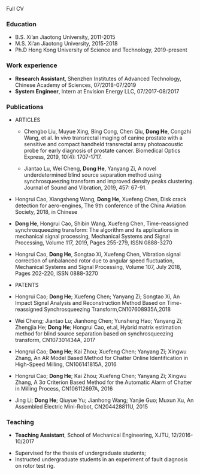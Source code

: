 Full CV
### Education
* B.S. Xi’an Jiaotong University, 2011-2015
* M.S. Xi’an Jiaotong University, 2015-2018
* Ph.D Hong Kong University of Science and Technology, 2019-present
### Work experience
* **Research Assistant**, Shenzhen Institutes of Advanced Technology, Chinese Academy of Sciences, 07/2018-07/2019
* **System Engineer**, Intern at Envision Energy LLC, 07/2017-08/2017
### Publications
* ARTICLES

  * Chengbo Liu, Muyue Xing, Bing Cong, Chen Qiu, **Dong He**, Congzhi Wang, et al. In vivo transrectal imaging of canine prostate with a sensitive and compact handheld transrectal array photoacoustic probe for early diagnosis of prostate cancer. Biomedical Optics Express, 2019, 10(4): 1707-1717.

  * Jiantao Lu, Wei Cheng, **Dong He**, Yanyang Zi, A novel underdetermined blind source separation method using  synchrosqueezing transform and improved density peaks clustering. Journal of Sound and Vibration, 2019, 457: 67-91.

 * Hongrui Cao, Xiangsheng Wang, **Dong He**, Xuefeng Chen, Disk crack detection for aero-engines, The 9th conference of the China Aviation Society, 2018, in Chinese

 * **Dong He**, Hongrui Cao, Shibin Wang, Xuefeng Chen, Time-reassigned synchrosqueezing transform: The algorithm and its applications in mechanical signal processing, Mechanical Systems and Signal Processing, Volume 117, 2019, Pages 255-279, ISSN 0888-3270

 * Hongrui Cao, **Dong He**, Songtao Xi, Xuefeng Chen, Vibration signal correction of unbalanced rotor due to angular speed fluctuation, Mechanical Systems and Signal Processing, Volume 107, July 2018, Pages 202-220, ISSN 0888-3270

* PATENTS

 * Hongrui Cao; **Dong He**; Xuefeng Chen; Yanyang Zi; Songtao Xi, An Impact Signal Analysis and Reconstruction Method Based on Time-reassigned  Synchrosqueezing Transform,CN107608935A,2018

 * Wei Cheng; Jiantao Lu; Jianhong Chen; Yunsheng Hao; Yanyang Zi; Zhengjia He; **Dong He**; Hongrui Cao, et.al, Hybrid matrix estimation method for blind source separation based on synchrosqueezing transform, CN107301434A, 2017

 * Hongrui Cao; **Dong He**; Kai Zhou; Xuefeng Chen; Yanyang Zi; Xingwu Zhang, An AR Model Based Method for Chatter Online Identification in High-Speed Milling, CN106141815A, 2016

 * Hongrui Cao; **Dong He**; Kai Zhou; Xuefeng Chen; Yanyang Zi; Xingwu Zhang, A 3σ Criterion Based Method for the Automatic Alarm of Chatter in Milling Process, CN106112697A, 2016

 * Jing Li; **Dong He**; Qiuyue Yu; Jianhong Wang; Yanjie Guo; Muxun Xu, An Assembled Electric Mini-Robot, CN204428811U, 2015

### Teaching
* **Teaching Assistant**, School of Mechanical Engineering, XJTU, 12/2016-10/2017
 - Supervised for the thesis of undergraduate students;
 - Instructed undergraduate students in an experiment of fault diagnosis on rotor test rig.
